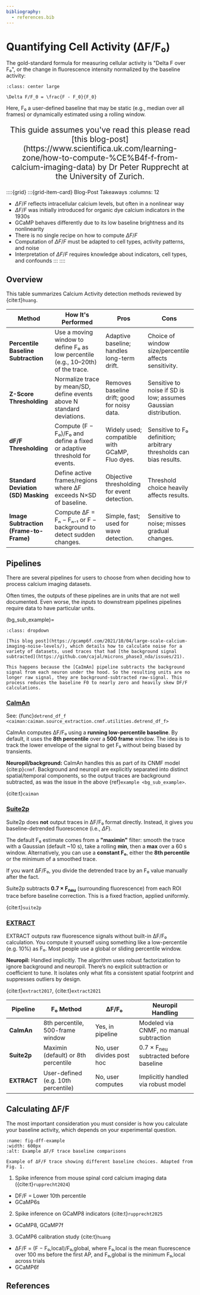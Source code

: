 ```yaml
---
bibliography:
  - references.bib
---
```


# Quantifying Cell Activity (ΔF/F₀)

The gold-standard formula for measuring cellular activity is "Delta F over F₀", or the change in fluorescence intensity normalized by the baseline activity:

```{math}
:class: center large

\Delta F/F_0 = \frac{F - F_0}{F_0}
```
Here, F₀ a user-defined baseline that may be static (e.g., median over all frames) or dynamically estimated using a rolling window.

<div style="text-align: center; font-size: 1.5em; margin-top: 1em; margin-bottom: 1em;">
This guide assumes you've read this please read [this blog-post](https://www.scientifica.uk.com/learning-zone/how-to-compute-%CE%B4f-f-from-calcium-imaging-data) by Dr Peter Rupprecht at the University of Zurich.
</div>

::::{grid}
:::{grid-item-card} Blog-Post Takeaways
:columns: 12

- $\Delta F/F$ reflects intracellular calcium levels, but often in a nonlinear way  
- $\Delta F/F$ was initially introduced for organic dye calcium indicators in the 1930s  
- GCaMP behaves differently due to its low baseline brightness and its nonlinearity  
- There is no single recipe on how to compute $\Delta F/F$  
- Computation of $\Delta F/F$ must be adapted to cell types, activity patterns, and noise  
- Interpretation of $\Delta F/F$ requires knowledge about indicators, cell types, and confounds
:::
::::

## Overview

This table summarizes Calcium Activity detection methods reviewed by {cite:t}`huang`.

| **Method**                         | **How It's Performed**                                                                 | **Pros**                                                      | **Cons**                                                             |
|-----------------------------------|-----------------------------------------------------------------------------------------|----------------------------------------------------------------|------------------------------------------------------------------------|
| **Percentile Baseline Subtraction**| Use a moving window to define F₀ as low percentile (e.g., 10–20th) of the trace.       | Adaptive baseline; handles long-term drift.                    | Choice of window size/percentile affects sensitivity.                |
| **Z-Score Thresholding**          | Normalize trace by mean/SD, define events above N standard deviations.                | Removes baseline drift; good for noisy data.                   | Sensitive to noise if SD is low; assumes Gaussian distribution.      |
| **dF/F Thresholding**             | Compute (F − F₀)/F₀ and define a fixed or adaptive threshold for events.              | Widely used; compatible with GCaMP, Fluo dyes.                | Sensitive to F₀ definition; arbitrary thresholds can bias results.  |
| **Standard Deviation (SD) Masking**| Define active frames/regions where ΔF exceeds N×SD of baseline.                        | Objective thresholding for event detection.                    | Threshold choice heavily affects results.                            |
| **Image Subtraction (Frame-to-Frame)**| Compute ΔF = Fₙ − Fₙ₋₁ or F − background to detect sudden changes.                   | Simple, fast; used for wave detection.                         | Sensitive to noise; misses gradual changes.                          |

## Pipelines

There are several pipelines for users to choose from when deciding how to process calcium imaging datasets.

Often times, the outputs of these pipelines are in units that are not well documented. Even worse, the *inputs* to downstream pipelines pipelines
require data to have particular units.

(bg_sub_example)=
```{admonition} Example
:class: dropdown

[This blog post](https://gcamp6f.com/2021/10/04/large-scale-calcium-imaging-noise-levels/), which details how to calculate noise for a variety of datasets, used traces that had [the background signal subtracted](https://github.com/cajal/microns_phase3_nda/issues/21).

This happens because the [CaImAn] pipeline subtracts the background signal from each neuron under the hood. So the resulting units are no longer raw signal, they are background-subtracted raw-signal. This process reduces the baseline F0 to nearly zero and heavily skew DF/F calculations.
```

### [CaImAn](https://github.com/flatironinstitute/CaImAn)

See: {func}`detrend_df_f <caiman:caiman.source_extraction.cnmf.utilities.detrend_df_f>`

CaImAn computes ΔF/F₀ using a **running low-percentile baseline**.
By default, it uses the **8th percentile** over a **500 frame** window.
The idea is to track the lower envelope of the signal to get F₀ without being biased by transients.

**Neuropil/background:** CaImAn handles this as part of its CNMF model {cite:p}`cnmf`.
Background and neuropil are explicitly separated into distinct spatial/temporal components, so the output traces are background subtracted, 
as was the issue in the above {ref}`example <bg_sub_example>`.

{cite:t}`caiman`

### [Suite2p](https://github.com/MouseLand/suite2p/tree/main)

Suite2p does **not** output traces in ΔF/F₀ format directly.
Instead, it gives you baseline-detrended fluorescence (i.e., $\Delta F$).

The default F₀ estimate comes from a **"maximin"** filter: smooth the trace with a Gaussian (default \~10 s), take a rolling **min**, then a **max** over a 60 s window. Alternatively, you can use a **constant F₀**, either the **8th percentile** or the minimum of a smoothed trace.

If you want ΔF/F₀, you divide the detrended trace by an F₀ value manually after the fact.

Suite2p subtracts **0.7 × F<sub>neu</sub>** (surrounding fluorescence) from each ROI trace before baseline correction.
This is a fixed fraction, applied uniformly.

{cite:t}`suite2p`

### [EXTRACT](https://github.com/schnitzer-lab/EXTRACT-public?tab=readme-ov-file)

EXTRACT outputs raw fluorescence signals without built-in ΔF/F₀ calculation. You compute it yourself using something like a low-percentile (e.g. 10%) as F₀. Most people use a global or sliding percentile window.

**Neuropil:** Handled implicitly. The algorithm uses robust factorization to ignore background and neuropil. There’s no explicit subtraction or coefficient to tune. It isolates only what fits a consistent spatial footprint and suppresses outliers by design.

{cite:t}`extract2017`, {cite:t}`extract2021`

| **Pipeline** | **F₀ Method**                       | **ΔF/F₀**                 | **Neuropil Handling**                            |
| ------------ | ----------------------------------- | ------------------------- | ------------------------------------------------ |
| **CaImAn**   | 8th percentile, 500-frame window    | Yes, in pipeline          | Modeled via CNMF, no manual subtraction          |
| **Suite2p**  | Maximin (default) or 8th percentile | No, user divides post hoc | 0.7 × F<sub>neu</sub> subtracted before baseline |
| **EXTRACT**  | User-defined (e.g. 10th percentile) | No, user computes         | Implicitly handled via robust model              |

## Calculating ΔF/F

The most important consideration you must consider is how you calculate your baseline activity, which depends on your experimental question.

```{figure} ./_images/dff_1.png
:name: fig-dff-example
:width: 600px
:alt: Example ΔF/F trace baseline comparisons

Example of ΔF/F trace showing different baseline choices. Adapted from Fig. 1.
```

1. Spike inference from mouse spinal cord calcium imaging data ({cite:t}`rupprecht2024`)
- DF/F = Lower 10th percentile  
- GCaMP6s

2. Spike inference on GCaMP8 indicators {cite:t}`rupprecht2025`  
- GCaMP8, GCaMP7f

3. GCaMP6 calibration study {cite:t}`huang`
- ΔF/F = (F − F₀,local)/F₀,global, where F₀,local is the mean fluorescence over 100 ms before the first AP, and F₀,global is the minimum F₀,local across trials  
- GCaMP6f

## References

```{bibliography}
```

